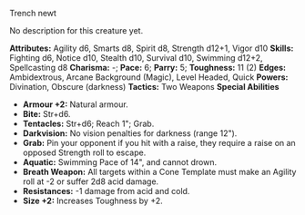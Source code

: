 Trench newt

No description for this creature yet.

**Attributes:** Agility d6, Smarts d8, Spirit d8, Strength d12+1, Vigor
d10
**Skills:** Fighting d6, Notice d10, Stealth d10, Survival d10, Swimming
d12+2, Spellcasting d8
**Charisma:** -; **Pace:** 6; **Parry:** 5; **Toughness:** 11 (2)
**Edges:** Ambidextrous, Arcane Background (Magic), Level Headed, Quick
**Powers:** Divination, Obscure (darkness)
**Tactics:** Two Weapons
**Special Abilities**
- **Armour +2:** Natural armour.
- **Bite:** Str+d6.
- **Tentacles:** Str+d6; Reach 1"; Grab.
- **Darkvision:** No vision penalties for darkness (range 12").
- **Grab:** Pin your opponent if you hit with a raise, they require a
raise on an opposed Strength roll to escape.
- **Aquatic:** Swimming Pace of 14", and cannot drown.
- **Breath Weapon:** All targets within a Cone Template must make an
Agility roll at -2 or suffer 2d8 acid damage.
- **Resistances:** -1 damage from acid and cold.
- **Size +2:** Increases Toughness by +2.

